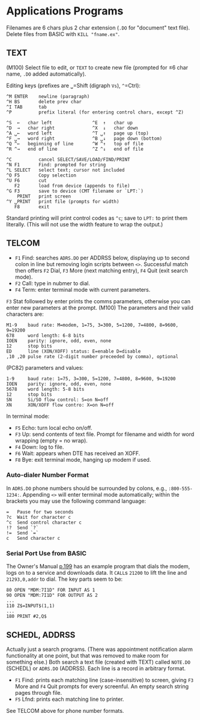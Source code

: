 Applications Programs
=====================

Filenames are 6 chars plus 2 char extension (`.DO` for "document" text
file). Delete files from BASIC with `KILL "fname.ex"`.

TEXT
----

(M100) Select file to edit, or `TEXT` to create new file (prompted for ≤6
char name, `.DO` added automatically).

Editing keys (prefixes are `␣`=Shift (digraph `Vs`), `^`=Ctrl):

    ^M ENTER    newline (paragraph)
    ^H BS       delete prev char
    ^I TAB      tab
    ^P          prefix literal (for entering control chars, except ^Z)

    ^S  ←   char left               ^E  ↑   char up
    ^D  →   char right              ^X  ↓   char down
    ^A ␣←   word left               ^T ␣↑   page up (top)
    ^F ␣→   word right              ^B ␣↓   page down (bottom)
    ^Q ^←   beginning of line       ^W ^↑   top of file
    ^R ^→   end of line             ^Z ^↓   end of file

    ^C          cancel SELECT/SAVE/LOAD/FIND/PRINT
    ^N F1       Find: prompted for string
    ^L SELECT   select text; cursor not included
    ^O F5       Copy selection
    ^U F6       cut
       F2       load from device (appends to file)
    ^G F3       save to device (CMT filename or `LPT:`)
        PRINT   print screen
    ^Y ␣PRINT   print file (prompts for width)
       F8       exit

Standard printing will print control codes as `^c`; save to `LPT:` to print
them literally. (This will not use the width feature to wrap the output.)


TELCOM
------

- `F1` Find: searches `ADRS.DO` per ADDRSS below, displaying up to second
  colon in line but removing login scripts between `<>`. Successful match
  then offers `F2` Dial, `F3` More (next matching entry), `F4` Quit (exit
  search mode).
- `F2` Call: type in nubmer to dial.
- `F4` Term: enter terminal mode with current parameters.

`F3` Stat followed by enter prints the comms parameters, otherwise you can
enter new parameters at the prompt. (M100) The parameters and their valid
characters are:

    M1-9    baud rate: M=modem, 1=75, 3=300, 5=1200, 7=4800, 8=9600, 9=19200
    678     word length: 6-8 bits
    IOEN    parity: ignore, odd, even, none
    12      stop bits
    ED      line (XON/XOFF) status: E=enable D=disable
    ,10 ,20 pulse rate (2-digit number preceeded by comma), optional

(PC82) parameters and values:

    1-9     baud rate: 1=75, 3=300, 5=1200, 7=4800, 8=9600, 9=19200
    IOEN    parity: ignore, odd, even, none
    5678    word length: 5-8 bits
    12      stop bits
    SN      Si/SO flow control: S=on N=off
    XN      XON/XOFF flow contro: X=on N=off

In terminal mode:
- `F5` Echo: turn local echo on/off.
- `F3` Up: send contents of text file. Prompt for filename and width for
  word wrapping (empty = no wrap).
- `F4` Down: log to file.
- `F6` Wait: appears when DTE has received an XOFF.
- `F8` Bye: exit terminal mode, hanging up modem if used.

### Auto-dialer Number Format

In `ADRS.DO` phone numbers should be surrounded by colons, e.g.,
`:800-555-1234:`. Appending `<>` will enter terminal mode automatically;
within the brackets you may use the following command language:

    =   Pause for two seconds
    ?c  Wait for character c
    ^c  Send control character c
    !?  Send `?`
    !=  Send `=`
    c   Send character c

### Serial Port Use from BASIC

The Owner's Manual [p.199][om 199] has an example program that dials the
modem, logs on to a service and downloads data. It `CALL`s `21200` to lift
the line and `21293,0,addr` to dial. The key parts seem to be:

    80 OPEN "MDM:7I1D" FOR INPUT AS 1
    90 OPEN "MDM:7I1D" FOR OUTPUT AS 2
    ...
    110 Z$=INPUT$(1,1)
    ...
    180 PRINT #2,Q$


SCHEDL, ADDRSS
--------------

Actually just a search programs. (There was appointment notification alarm
functionality at one point, but that was removed to make room for something
else.) Both search a text file (created with TEXT) called `NOTE.DO`
(SCHEDL) or `ADRS.DO` (ADDRSS). Each line is a record in arbitrary format.

- `F1` Find: prints each matching line (case-insensitive) to screen, giving
  `F3` More and `F4` Quit prompts for every screenful. An empty search
  string pages through file.
- `F5` Lfnd:  prints each matching line to printer.

See TELCOM above for phone number formats.



<!-------------------------------------------------------------------->
[om 199]: https://archive.org/stream/trs-80-m-100-user-guide#page/199/mode/1up
